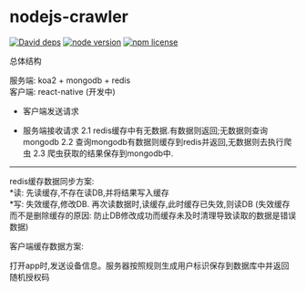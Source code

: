 # nodejs-crawler
[![David deps][david-image]][david-url]
[![node version][node-image]][node-url]
[![npm license][license-image]][download-url]

[david-image]: https://img.shields.io/david/bensonlove/planegirl.svg?style=flat-square
[david-url]: https://david-dm.org/bensonlove/planegirl
[node-image]: https://img.shields.io/badge/node.js-%3E=_6.0-green.svg?style=flat-square
[node-url]: http://nodejs.org/download/
[license-image]: https://img.shields.io/npm/l/xss.svg
[download-url]: https://npmjs.org/package/xss

总体结构

服务端: koa2 + mongodb + redis  
客户端: react-native (开发中)

* 客户端发送请求

* 服务端接收请求
  2.1 redis缓存中有无数据.有数据则返回;无数据则查询mongodb
  2.2 查询mongodb有数据则缓存到redis并返回,无数据则去执行爬虫
  2.3 爬虫获取的结果保存到mongodb中.

***
redis缓存数据同步方案:         
     *读: 先读缓存,不存在读DB,并将结果写入缓存    
     *写: 失效缓存,修改DB. 再次读数据时,读缓存,此时缓存已失效,则读DB
        (失效缓存而不是删除缓存的原因: 防止DB修改成功而缓存未及时清理导致读取的数据是错误数据)

客户端缓存数据方案:

打开app时,发送设备信息。服务器按照规则生成用户标识保存到数据库中并返回随机授权码
